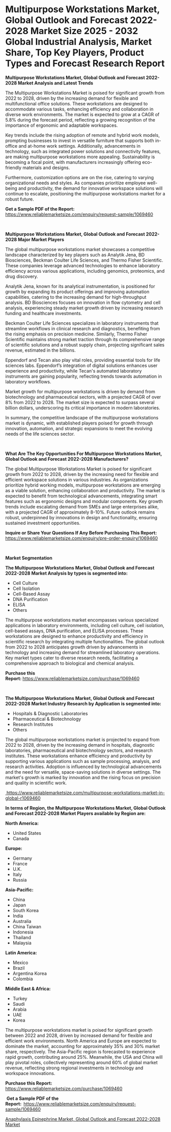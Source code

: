 <p><h1>Multipurpose Workstations Market, Global Outlook and Forecast 2022-2028 Market Size 2025 - 2032 Global Industrial Analysis, Market Share, Top Key Players, Product Types and Forecast Research Report</h1></p><p><strong>Multipurpose Workstations Market, Global Outlook and Forecast 2022-2028 Market Analysis and Latest Trends</strong></p>
<p><p>The Multipurpose Workstations Market is poised for significant growth from 2022 to 2028, driven by the increasing demand for flexible and multifunctional office solutions. These workstations are designed to accommodate various tasks, enhancing efficiency and collaboration in diverse work environments. The market is expected to grow at a CAGR of 5.8% during the forecast period, reflecting a growing recognition of the importance of ergonomic and adaptable workspaces.</p><p>Key trends include the rising adoption of remote and hybrid work models, prompting businesses to invest in versatile furniture that supports both in-office and at-home work settings. Additionally, advancements in technology, such as integrated power solutions and connectivity features, are making multipurpose workstations more appealing. Sustainability is becoming a focal point, with manufacturers increasingly offering eco-friendly materials and designs. </p><p>Furthermore, customization options are on the rise, catering to varying organizational needs and styles. As companies prioritize employee well-being and productivity, the demand for innovative workspace solutions will continue to escalate, positioning the multipurpose workstations market for a robust future.</p></p>
<p><strong>Get a Sample PDF of the Report:&nbsp;</strong> <a href="https://www.reliablemarketsize.com/enquiry/request-sample/1069460?utm_campaign=3524&utm_medium=2&utm_source=Github&utm_content=ia&utm_term=21032025&utm_id=multipurpose-workstations-market-global-outlook-and-forecast-2022-2028">https://www.reliablemarketsize.com/enquiry/request-sample/1069460</a></p>
<p>&nbsp;</p>
<p><strong>Multipurpose Workstations Market, Global Outlook and Forecast 2022-2028 Major Market Players</strong></p>
<p><p>The global multipurpose workstations market showcases a competitive landscape characterized by key players such as Analytik Jena, BD Biosciences, Beckman Coulter Life Sciences, and Thermo Fisher Scientific. These companies leverage advanced technologies to enhance laboratory efficiency across various applications, including genomics, proteomics, and drug discovery.</p><p>Analytik Jena, known for its analytical instrumentation, is positioned for growth by expanding its product offerings and improving automation capabilities, catering to the increasing demand for high-throughput analysis. BD Biosciences focuses on innovation in flow cytometry and cell analysis, experiencing steady market growth driven by increasing research funding and healthcare investments.</p><p>Beckman Coulter Life Sciences specializes in laboratory instruments that streamline workflows in clinical research and diagnostics, benefiting from the rising emphasis on precision medicine. Similarly, Thermo Fisher Scientific maintains strong market traction through its comprehensive range of scientific solutions and a robust supply chain, projecting significant sales revenue, estimated in the billions.</p><p>Eppendorf and Tecan also play vital roles, providing essential tools for life sciences labs. Eppendorf’s integration of digital solutions enhances user experience and productivity, while Tecan's automated laboratory instruments are gaining popularity, reflecting trends towards automation in laboratory workflows.</p><p>Market growth for multipurpose workstations is driven by demand from biotechnology and pharmaceutical sectors, with a projected CAGR of over 8% from 2022 to 2028. The market size is expected to surpass several billion dollars, underscoring its critical importance in modern laboratories.</p><p>In summary, the competitive landscape of the multipurpose workstations market is dynamic, with established players poised for growth through innovation, automation, and strategic expansions to meet the evolving needs of the life sciences sector.</p></p>
<p>&nbsp;</p>
<p><strong>What Are The Key Opportunities For Multipurpose Workstations Market, Global Outlook and Forecast 2022-2028 Manufacturers?</strong></p>
<p><p>The global Multipurpose Workstations Market is poised for significant growth from 2022 to 2028, driven by the increasing need for flexible and efficient workspace solutions in various industries. As organizations prioritize hybrid working models, multipurpose workstations are emerging as a viable solution, enhancing collaboration and productivity. The market is expected to benefit from technological advancements, integrating smart features such as ergonomic designs and modular components. Key growth trends include escalating demand from SMEs and large enterprises alike, with a projected CAGR of approximately 8-10%. Future outlook remains robust, underpinned by innovations in design and functionality, ensuring sustained investment opportunities.</p></p>
<p><strong>Inquire or Share Your Questions If Any Before Purchasing This Report:</strong> <a href="https://www.reliablemarketsize.com/enquiry/pre-order-enquiry/1069460?utm_campaign=3524&utm_medium=2&utm_source=Github&utm_content=ia&utm_term=21032025&utm_id=multipurpose-workstations-market-global-outlook-and-forecast-2022-2028">https://www.reliablemarketsize.com/enquiry/pre-order-enquiry/1069460</a></p>
<p>&nbsp;</p>
<p><strong>Market Segmentation</strong></p>
<p><strong>The Multipurpose Workstations Market, Global Outlook and Forecast 2022-2028 Market Analysis by types is segmented into:</strong></p>
<p><ul><li>Cell Culture</li><li>Cell Isolation</li><li>Cell-Based Assay</li><li>DNA Purification</li><li>ELISA</li><li>Others</li></ul></p>
<p><p>The multipurpose workstations market encompasses various specialized applications in laboratory environments, including cell culture, cell isolation, cell-based assays, DNA purification, and ELISA processes. These workstations are designed to enhance productivity and efficiency in scientific research by integrating multiple functionalities. The global outlook from 2022 to 2028 anticipates growth driven by advancements in technology and increasing demand for streamlined laboratory operations. Key market types cater to diverse research needs, facilitating a comprehensive approach to biological and chemical analysis.</p></p>
<p><strong>Purchase this Report:&nbsp;</strong><a href="https://www.reliablemarketsize.com/purchase/1069460?utm_campaign=3524&utm_medium=2&utm_source=Github&utm_content=ia&utm_term=21032025&utm_id=multipurpose-workstations-market-global-outlook-and-forecast-2022-2028">https://www.reliablemarketsize.com/purchase/1069460</a></p>
<p>&nbsp;</p>
<p><strong>The Multipurpose Workstations Market, Global Outlook and Forecast 2022-2028 Market Industry Research by Application is segmented into:</strong></p>
<p><ul><li>Hospitals & Diagnostic Laboratories</li><li>Pharmaceutical & Biotechnology</li><li>Research Institutes</li><li>Others</li></ul></p>
<p><p>The global multipurpose workstations market is projected to expand from 2022 to 2028, driven by the increasing demand in hospitals, diagnostic laboratories, pharmaceutical and biotechnology sectors, and research institutes. These workstations enhance efficiency and productivity by supporting various applications such as sample processing, analysis, and research activities. Adoption is influenced by technological advancements and the need for versatile, space-saving solutions in diverse settings. The market's growth is marked by innovation and the rising focus on precision and quality in scientific work.</p></p>
<p><a href="https://www.reliablemarketsize.com/multipurpose-workstations-market-in-global-r1069460?utm_campaign=3524&utm_medium=2&utm_source=Github&utm_content=ia&utm_term=21032025&utm_id=multipurpose-workstations-market-global-outlook-and-forecast-2022-2028">&nbsp;https://www.reliablemarketsize.com/multipurpose-workstations-market-in-global-r1069460</a></p>
<p><strong>In terms of Region, the Multipurpose Workstations Market, Global Outlook and Forecast 2022-2028 Market Players available by Region are:</strong></p>
<p>
    <p> <strong> North America: </strong>
        <ul>
            <li>United States</li>
            <li>Canada</li>
        </ul>
        </p> 
    <p> <strong> Europe: </strong>
        <ul>
            <li>Germany</li>
            <li>France</li>
            <li>U.K.</li>
            <li>Italy</li>
            <li>Russia</li>
        </ul>
        </p> 
    <p> <strong> Asia-Pacific: </strong>
        <ul>
            <li>China</li>
            <li>Japan</li>
            <li>South Korea</li>
            <li>India</li>
            <li>Australia</li>
            <li>China Taiwan</li>
            <li>Indonesia</li>
            <li>Thailand</li>
            <li>Malaysia</li>
        </ul>
        </p> 
    <p> <strong> Latin America: </strong>
        <ul>
            <li>Mexico</li>
            <li>Brazil</li>
            <li>Argentina Korea</li>
            <li>Colombia</li>
        </ul>
        </p> 
    <p> <strong> Middle East & Africa: </strong>
        <ul>
            <li>Turkey</li>
            <li>Saudi</li>
            <li>Arabia</li>
            <li>UAE</li>
            <li>Korea</li>
        </ul>
    </p>
    </p>
<p><p>The multipurpose workstations market is poised for significant growth between 2022 and 2028, driven by increased demand for flexible and efficient work environments. North America and Europe are expected to dominate the market, accounting for approximately 35% and 30% market share, respectively. The Asia-Pacific region is forecasted to experience rapid growth, contributing around 25%. Meanwhile, the USA and China will play pivotal roles, collectively representing around 60% of global market revenue, reflecting strong regional investments in technology and workspace innovations.</p></p>
<p><strong>Purchase this Report: </strong><a href="https://www.reliablemarketsize.com/purchase/1069460?utm_campaign=3524&utm_medium=2&utm_source=Github&utm_content=ia&utm_term=21032025&utm_id=multipurpose-workstations-market-global-outlook-and-forecast-2022-2028">https://www.reliablemarketsize.com/purchase/1069460</a></p>
<p>&nbsp;<strong>Get a Sample PDF of the Report:&nbsp;&nbsp;</strong><a href="https://www.reliablemarketsize.com/enquiry/request-sample/1069460?utm_campaign=3524&utm_medium=2&utm_source=Github&utm_content=ia&utm_term=21032025&utm_id=multipurpose-workstations-market-global-outlook-and-forecast-2022-2028">https://www.reliablemarketsize.com/enquiry/request-sample/1069460</a></p>
<p><strong></strong></p>
<p><p><a href="https://github.com/cobinaydin13/Market-Research-Report-List-1/blob/main/anaphylaxis-epinephrine-market-global-outlook-and-forecast-2022-2028-market.md?utm_campaign=3524&utm_medium=2&utm_source=Github&utm_content=ia&utm_term=21032025&utm_id=multipurpose-workstations-market-global-outlook-and-forecast-2022-2028">Anaphylaxis Epinephrine Market, Global Outlook and Forecast 2022-2028 Market</a></p></p>